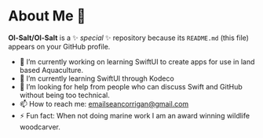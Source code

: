 # About Me 👋

**Ol-Salt/Ol-Salt** is a ✨ _special_ ✨ repository because its `README.md` (this file) appears on your GitHub profile.

- 🔭 I’m currently working on learning SwiftUI to create apps for use in land based Aquaculture.
- 🌱 I’m currently learning SwiftUI through Kodeco
- 🤔 I’m looking for help from people who can discuss Swift and GitHub without being too technical.
- 📫 How to reach me: emailseancorrigan@gmail.com
- ⚡ Fun fact: When not doing marine work I am an award winning wildlife woodcarver.
